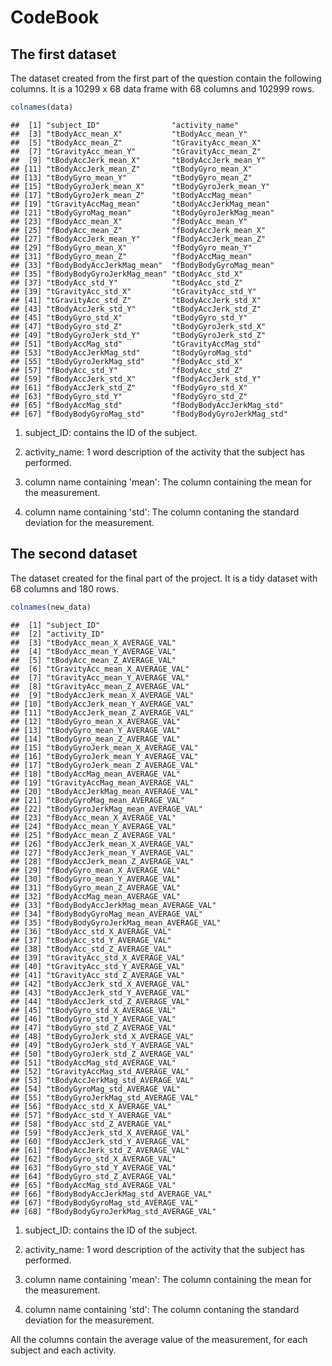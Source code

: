 CodeBook 
=========



## The first dataset

The dataset created from the first part of the question contain the following columns. It is a 10299 x 68 data frame with 68 columns and 102999 rows.


```r
colnames(data)
```

```
##  [1] "subject_ID"                "activity_name"            
##  [3] "tBodyAcc_mean_X"           "tBodyAcc_mean_Y"          
##  [5] "tBodyAcc_mean_Z"           "tGravityAcc_mean_X"       
##  [7] "tGravityAcc_mean_Y"        "tGravityAcc_mean_Z"       
##  [9] "tBodyAccJerk_mean_X"       "tBodyAccJerk_mean_Y"      
## [11] "tBodyAccJerk_mean_Z"       "tBodyGyro_mean_X"         
## [13] "tBodyGyro_mean_Y"          "tBodyGyro_mean_Z"         
## [15] "tBodyGyroJerk_mean_X"      "tBodyGyroJerk_mean_Y"     
## [17] "tBodyGyroJerk_mean_Z"      "tBodyAccMag_mean"         
## [19] "tGravityAccMag_mean"       "tBodyAccJerkMag_mean"     
## [21] "tBodyGyroMag_mean"         "tBodyGyroJerkMag_mean"    
## [23] "fBodyAcc_mean_X"           "fBodyAcc_mean_Y"          
## [25] "fBodyAcc_mean_Z"           "fBodyAccJerk_mean_X"      
## [27] "fBodyAccJerk_mean_Y"       "fBodyAccJerk_mean_Z"      
## [29] "fBodyGyro_mean_X"          "fBodyGyro_mean_Y"         
## [31] "fBodyGyro_mean_Z"          "fBodyAccMag_mean"         
## [33] "fBodyBodyAccJerkMag_mean"  "fBodyBodyGyroMag_mean"    
## [35] "fBodyBodyGyroJerkMag_mean" "tBodyAcc_std_X"           
## [37] "tBodyAcc_std_Y"            "tBodyAcc_std_Z"           
## [39] "tGravityAcc_std_X"         "tGravityAcc_std_Y"        
## [41] "tGravityAcc_std_Z"         "tBodyAccJerk_std_X"       
## [43] "tBodyAccJerk_std_Y"        "tBodyAccJerk_std_Z"       
## [45] "tBodyGyro_std_X"           "tBodyGyro_std_Y"          
## [47] "tBodyGyro_std_Z"           "tBodyGyroJerk_std_X"      
## [49] "tBodyGyroJerk_std_Y"       "tBodyGyroJerk_std_Z"      
## [51] "tBodyAccMag_std"           "tGravityAccMag_std"       
## [53] "tBodyAccJerkMag_std"       "tBodyGyroMag_std"         
## [55] "tBodyGyroJerkMag_std"      "fBodyAcc_std_X"           
## [57] "fBodyAcc_std_Y"            "fBodyAcc_std_Z"           
## [59] "fBodyAccJerk_std_X"        "fBodyAccJerk_std_Y"       
## [61] "fBodyAccJerk_std_Z"        "fBodyGyro_std_X"          
## [63] "fBodyGyro_std_Y"           "fBodyGyro_std_Z"          
## [65] "fBodyAccMag_std"           "fBodyBodyAccJerkMag_std"  
## [67] "fBodyBodyGyroMag_std"      "fBodyBodyGyroJerkMag_std"
```

1. subject_ID: contains the ID of the subject.

2. activity_name: 1 word description of the activity that the subject has performed.

3. column name containing 'mean': The column containing the mean for the measurement.

4. column name containing 'std': The column contaning the standard deviation for the measurement.

## The second dataset

The dataset created for the final part of the project. It is a tidy dataset with 68 columns and 180 rows.


```r
colnames(new_data)
```

```
##  [1] "subject_ID"                           
##  [2] "activity_ID"                          
##  [3] "tBodyAcc_mean_X_AVERAGE_VAL"          
##  [4] "tBodyAcc_mean_Y_AVERAGE_VAL"          
##  [5] "tBodyAcc_mean_Z_AVERAGE_VAL"          
##  [6] "tGravityAcc_mean_X_AVERAGE_VAL"       
##  [7] "tGravityAcc_mean_Y_AVERAGE_VAL"       
##  [8] "tGravityAcc_mean_Z_AVERAGE_VAL"       
##  [9] "tBodyAccJerk_mean_X_AVERAGE_VAL"      
## [10] "tBodyAccJerk_mean_Y_AVERAGE_VAL"      
## [11] "tBodyAccJerk_mean_Z_AVERAGE_VAL"      
## [12] "tBodyGyro_mean_X_AVERAGE_VAL"         
## [13] "tBodyGyro_mean_Y_AVERAGE_VAL"         
## [14] "tBodyGyro_mean_Z_AVERAGE_VAL"         
## [15] "tBodyGyroJerk_mean_X_AVERAGE_VAL"     
## [16] "tBodyGyroJerk_mean_Y_AVERAGE_VAL"     
## [17] "tBodyGyroJerk_mean_Z_AVERAGE_VAL"     
## [18] "tBodyAccMag_mean_AVERAGE_VAL"         
## [19] "tGravityAccMag_mean_AVERAGE_VAL"      
## [20] "tBodyAccJerkMag_mean_AVERAGE_VAL"     
## [21] "tBodyGyroMag_mean_AVERAGE_VAL"        
## [22] "tBodyGyroJerkMag_mean_AVERAGE_VAL"    
## [23] "fBodyAcc_mean_X_AVERAGE_VAL"          
## [24] "fBodyAcc_mean_Y_AVERAGE_VAL"          
## [25] "fBodyAcc_mean_Z_AVERAGE_VAL"          
## [26] "fBodyAccJerk_mean_X_AVERAGE_VAL"      
## [27] "fBodyAccJerk_mean_Y_AVERAGE_VAL"      
## [28] "fBodyAccJerk_mean_Z_AVERAGE_VAL"      
## [29] "fBodyGyro_mean_X_AVERAGE_VAL"         
## [30] "fBodyGyro_mean_Y_AVERAGE_VAL"         
## [31] "fBodyGyro_mean_Z_AVERAGE_VAL"         
## [32] "fBodyAccMag_mean_AVERAGE_VAL"         
## [33] "fBodyBodyAccJerkMag_mean_AVERAGE_VAL" 
## [34] "fBodyBodyGyroMag_mean_AVERAGE_VAL"    
## [35] "fBodyBodyGyroJerkMag_mean_AVERAGE_VAL"
## [36] "tBodyAcc_std_X_AVERAGE_VAL"           
## [37] "tBodyAcc_std_Y_AVERAGE_VAL"           
## [38] "tBodyAcc_std_Z_AVERAGE_VAL"           
## [39] "tGravityAcc_std_X_AVERAGE_VAL"        
## [40] "tGravityAcc_std_Y_AVERAGE_VAL"        
## [41] "tGravityAcc_std_Z_AVERAGE_VAL"        
## [42] "tBodyAccJerk_std_X_AVERAGE_VAL"       
## [43] "tBodyAccJerk_std_Y_AVERAGE_VAL"       
## [44] "tBodyAccJerk_std_Z_AVERAGE_VAL"       
## [45] "tBodyGyro_std_X_AVERAGE_VAL"          
## [46] "tBodyGyro_std_Y_AVERAGE_VAL"          
## [47] "tBodyGyro_std_Z_AVERAGE_VAL"          
## [48] "tBodyGyroJerk_std_X_AVERAGE_VAL"      
## [49] "tBodyGyroJerk_std_Y_AVERAGE_VAL"      
## [50] "tBodyGyroJerk_std_Z_AVERAGE_VAL"      
## [51] "tBodyAccMag_std_AVERAGE_VAL"          
## [52] "tGravityAccMag_std_AVERAGE_VAL"       
## [53] "tBodyAccJerkMag_std_AVERAGE_VAL"      
## [54] "tBodyGyroMag_std_AVERAGE_VAL"         
## [55] "tBodyGyroJerkMag_std_AVERAGE_VAL"     
## [56] "fBodyAcc_std_X_AVERAGE_VAL"           
## [57] "fBodyAcc_std_Y_AVERAGE_VAL"           
## [58] "fBodyAcc_std_Z_AVERAGE_VAL"           
## [59] "fBodyAccJerk_std_X_AVERAGE_VAL"       
## [60] "fBodyAccJerk_std_Y_AVERAGE_VAL"       
## [61] "fBodyAccJerk_std_Z_AVERAGE_VAL"       
## [62] "fBodyGyro_std_X_AVERAGE_VAL"          
## [63] "fBodyGyro_std_Y_AVERAGE_VAL"          
## [64] "fBodyGyro_std_Z_AVERAGE_VAL"          
## [65] "fBodyAccMag_std_AVERAGE_VAL"          
## [66] "fBodyBodyAccJerkMag_std_AVERAGE_VAL"  
## [67] "fBodyBodyGyroMag_std_AVERAGE_VAL"     
## [68] "fBodyBodyGyroJerkMag_std_AVERAGE_VAL"
```

1. subject_ID: contains the ID of the subject.

2. activity_name: 1 word description of the activity that the subject has performed.

3. column name containing 'mean': The column containing the mean for the measurement.

4. column name containing 'std': The column contaning the standard deviation for the measurement.

All the columns contain the average value of the measurement, for each subject and each activity.
